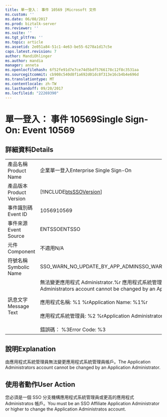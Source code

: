 ```yaml
---
title: 單一登入： 事件 10569 |Microsoft 文件
ms.custom: ''
ms.date: 06/08/2017
ms.prod: biztalk-server
ms.reviewer: ''
ms.suite: ''
ms.tgt_pltfrm: ''
ms.topic: article
ms.assetid: 2e051a84-51c1-4e63-be55-6278a1d17c5e
caps.latest.revision: 7
author: MandiOhlinger
ms.author: mandia
manager: anneta
ms.openlocfilehash: 6f52fe91d7e7ce74d5bdf5766178c12f8c3531aa
ms.sourcegitcommit: cb908c540d8f1a692d01dc8f313e16cb4b4e696d
ms.translationtype: MT
ms.contentlocale: zh-TW
ms.lasthandoff: 09/20/2017
ms.locfileid: "22269390"
---
```

# <a name="single-sign-on-event-10569"></a><span data-ttu-id="9382b-102">單一登入： 事件 10569</span><span class="sxs-lookup"><span data-stu-id="9382b-102">Single Sign-On: Event 10569</span></span>
## <a name="details"></a><span data-ttu-id="9382b-103">詳細資料</span><span class="sxs-lookup"><span data-stu-id="9382b-103">Details</span></span>  
  
|||  
|-|-|  
|<span data-ttu-id="9382b-104">產品名稱</span><span class="sxs-lookup"><span data-stu-id="9382b-104">Product Name</span></span>|<span data-ttu-id="9382b-105">企業單一登入</span><span class="sxs-lookup"><span data-stu-id="9382b-105">Enterprise Single Sign-On</span></span>|  
|<span data-ttu-id="9382b-106">產品版本</span><span class="sxs-lookup"><span data-stu-id="9382b-106">Product Version</span></span>|[!INCLUDE[btsSSOVersion](../includes/btsssoversion-md.md)]|  
|<span data-ttu-id="9382b-107">事件識別碼</span><span class="sxs-lookup"><span data-stu-id="9382b-107">Event ID</span></span>|<span data-ttu-id="9382b-108">10569</span><span class="sxs-lookup"><span data-stu-id="9382b-108">10569</span></span>|  
|<span data-ttu-id="9382b-109">事件來源</span><span class="sxs-lookup"><span data-stu-id="9382b-109">Event Source</span></span>|<span data-ttu-id="9382b-110">ENTSSO</span><span class="sxs-lookup"><span data-stu-id="9382b-110">ENTSSO</span></span>|  
|<span data-ttu-id="9382b-111">元件</span><span class="sxs-lookup"><span data-stu-id="9382b-111">Component</span></span>|<span data-ttu-id="9382b-112">不適用</span><span class="sxs-lookup"><span data-stu-id="9382b-112">N/A</span></span>|  
|<span data-ttu-id="9382b-113">符號名稱</span><span class="sxs-lookup"><span data-stu-id="9382b-113">Symbolic Name</span></span>|<span data-ttu-id="9382b-114">SSO_WARN_NO_UPDATE_BY_APP_ADMIN</span><span class="sxs-lookup"><span data-stu-id="9382b-114">SSO_WARN_NO_UPDATE_BY_APP_ADMIN</span></span>|  
|<span data-ttu-id="9382b-115">訊息文字</span><span class="sxs-lookup"><span data-stu-id="9382b-115">Message Text</span></span>|<span data-ttu-id="9382b-116">無法變更應用程式 Administrator.%r 應用程式系統管理員帳戶</span><span class="sxs-lookup"><span data-stu-id="9382b-116">The Application Administrators account cannot be changed by an Application Administrator.%r</span></span><br /><br /> <span data-ttu-id="9382b-117">應用程式名稱: %1 %r</span><span class="sxs-lookup"><span data-stu-id="9382b-117">Application Name: %1%r</span></span><br /><br /> <span data-ttu-id="9382b-118">應用程式系統管理員: %2 %r</span><span class="sxs-lookup"><span data-stu-id="9382b-118">Application Administrators: %2%r</span></span><br /><br /> <span data-ttu-id="9382b-119">錯誤碼： %3</span><span class="sxs-lookup"><span data-stu-id="9382b-119">Error Code: %3</span></span>|  
  
## <a name="explanation"></a><span data-ttu-id="9382b-120">說明</span><span class="sxs-lookup"><span data-stu-id="9382b-120">Explanation</span></span>  
 <span data-ttu-id="9382b-121">由應用程式系統管理員無法變更應用程式系統管理員帳戶。</span><span class="sxs-lookup"><span data-stu-id="9382b-121">The Application Administrators account cannot be changed by an Application Administrator.</span></span>  
  
## <a name="user-action"></a><span data-ttu-id="9382b-122">使用者動作</span><span class="sxs-lookup"><span data-stu-id="9382b-122">User Action</span></span>  
 <span data-ttu-id="9382b-123">您必須是一個 SSO 分支機構應用程式系統管理員或更高的應用程式 Administratos 帳戶。</span><span class="sxs-lookup"><span data-stu-id="9382b-123">You must be an SSO Affiliate Application Administrator or higher to change the Application Administratos account.</span></span>